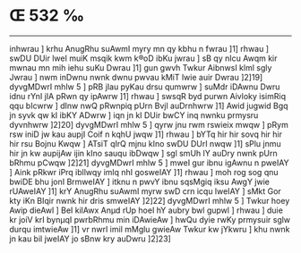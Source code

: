 # Œ 532 ‰
---
inhwrau ] krhu AnugRhu suAwmI myry mn qy kbhu n fwrau ]1] rhwau ]
swDU DUir lweI muiK msqik kwm k®oD ibKu jwrau ] sB qy nIcu Awqm kir
mwnau mn mih iehu suKu Dwrau ]1] gun gwvh Twkur AibnwsI klml sgly
Jwrau ] nwm inDwnu nwnk dwnu pwvau kMiT lwie auir Dwrau ]2]19]
dyvgMDwrI mhlw 5 ] pRB jIau pyKau drsu qumwrw ] suMdr iDAwnu Dwru idnu
rYnI jIA pRwn qy ipAwrw ]1] rhwau ] swsqR byd purwn Aivloky isimRiq
qqu bIcwrw ] dInw nwQ pRwnpiq pUrn Bvjl auDrnhwrw ]1] Awid jugwid
Bgq jn syvk qw kI ibKY ADwrw ] iqn jn kI DUir bwCY inq nwnku
prmysru dyvnhwrw ]2]20] dyvgMDwrI mhlw 5 ] qyrw jnu rwm rswieix
mwqw ] pRym rsw iniD jw kau aupjI Coif n kqhU jwqw ]1] rhwau ] bYTq
hir hir sovq hir hir hir rsu Bojnu Kwqw ] ATsiT qIrQ mjnu kIno swDU
DUrI nwqw ]1] sPlu jnmu hir jn kw aupijAw ijin kIno sauqu ibDwqw ]
sgl smUh lY auDry nwnk pUrn bRhmu pCwqw ]2]21] dyvgMDwrI mhlw 5 ]
mweI gur ibnu igAwnu n pweIAY ] Aink pRkwr iPrq ibllwqy imlq nhI
gosweIAY ]1] rhwau ] moh rog sog qnu bwiDE bhu jonI BrmweIAY ] itknu
n pwvY ibnu sqsMgiq iksu AwgY jwie rUAweIAY ]1] krY AnugRhu suAwmI
myrw swD crn icqu lweIAY ] sMkt Gor kty iKn BIqir nwnk hir dris
smweIAY ]2]22] dyvgMDwrI mhlw 5 ] Twkur hoey Awip dieAwl ] BeI
kilAwx Anµd rUp hoeI hY aubry bwl gupwl ] rhwau ] duie kr joiV krI
bynµqI pwrbRhmu min iDAwieAw ] hwQu dyie rwKy prmysuir sglw durqu
imtwieAw ]1] vr nwrI imil mMglu gwieAw Twkur kw jYkwru ] khu nwnk
jn kau bil jweIAY jo sBnw kry auDwru ]2]23]
####
